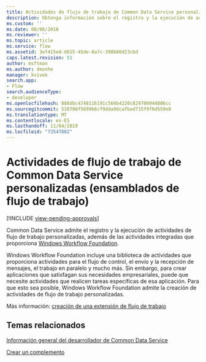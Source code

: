 ```yaml
---
title: Actividades de flujo de trabajo de Common Data Service personalizadas (ensamblados de flujo de trabajo) | MicrosoftDocs
description: Obtenga información sobre el registro y la ejecución de actividades de flujo de trabajo de Common Data Service personalizado, además de las actividades integradas que proporciona Windows Workflow Foundation.
ms.custom: ''
ms.date: 08/08/2018
ms.reviewer: ''
ms.topic: article
ms.service: flow
ms.assetid: 3ef415ed-d815-45de-8a7c-398b80d23cbd
caps.latest.revision: 51
author: msftman
ms.author: deonhe
manager: kvivek
search.app:
- Flow
search.audienceType:
- developer
ms.openlocfilehash: 888dbc4748116191c566b4220c829700944806cc
ms.sourcegitcommit: 510706f5699b6cf9dda9dcafbed715f9f6d559e8
ms.translationtype: MT
ms.contentlocale: es-ES
ms.lasthandoff: 11/04/2019
ms.locfileid: "73547802"
---
```

# <a name="custom-common-data-service-workflow-activities-workflow-assemblies"></a>Actividades de flujo de trabajo de Common Data Service personalizadas (ensamblados de flujo de trabajo)
[!INCLUDE [view-pending-approvals](../includes/cc-rebrand.md)]

Common Data Service admite el registro y la ejecución de actividades de flujo de trabajo personalizadas, además de las actividades integradas que proporciona [Windows Workflow Foundation](https://docs.microsoft.com/dotnet/framework/windows-workflow-foundation/). 

Windows Workflow Foundation incluye una biblioteca de actividades que proporciona actividades para el flujo de control, el envío y la recepción de mensajes, el trabajo en paralelo y mucho más. Sin embargo, para crear aplicaciones que satisfagan sus necesidades empresariales, puede que necesite actividades que realicen tareas específicas de esa aplicación. Para que esto sea posible, Windows Workflow Foundation admite la creación de actividades de flujo de trabajo personalizadas.

Más información: [creación de una extensión de flujo de trabajo](/powerapps/developer/common-data-service/apply-business-logic-with-code) 
  
## <a name="related-topics"></a>Temas relacionados

[Información general del desarrollador de Common Data Service](/powerapps/developer/common-data-service/overview)
  
[Crear un complemento](/powerapps/developer/common-data-service/apply-business-logic-with-code#create-a-plug-in) 
  

